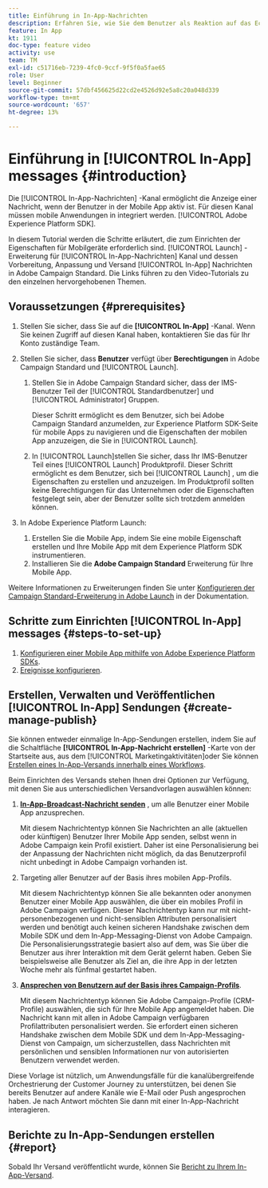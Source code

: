 ```yaml
---
title: Einführung in In-App-Nachrichten
description: Erfahren Sie, wie Sie dem Benutzer als Reaktion auf das Echtzeit-Verhalten eines Kunden in der Mobile App kontextuell relevante In-App-Nachrichten präsentieren.
feature: In App
kt: 1911
doc-type: feature video
activity: use
team: TM
exl-id: c51716eb-7239-4fc0-9ccf-9f5f0a5fae65
role: User
level: Beginner
source-git-commit: 57dbf456625d22cd2e4526d92e5a8c20a048d339
workflow-type: tm+mt
source-wordcount: '657'
ht-degree: 13%

---
```


# Einführung in [!UICONTROL In-App] messages {#introduction}

Die [!UICONTROL In-App-Nachrichten] -Kanal ermöglicht die Anzeige einer Nachricht, wenn der Benutzer in der Mobile App aktiv ist. Für diesen Kanal müssen mobile Anwendungen in integriert werden. [!UICONTROL Adobe Experience Platform SDK].

In diesem Tutorial werden die Schritte erläutert, die zum Einrichten der Eigenschaften für Mobilgeräte erforderlich sind. [!UICONTROL Launch] -Erweiterung für [!UICONTROL In-App-Nachrichten] Kanal und dessen Vorbereitung, Anpassung und Versand [!UICONTROL In-App] Nachrichten in Adobe Campaign Standard. Die Links führen zu den Video-Tutorials zu den einzelnen hervorgehobenen Themen.

## Voraussetzungen {#prerequisites}

1. Stellen Sie sicher, dass Sie auf die **[!UICONTROL In-App]** -Kanal. Wenn Sie keinen Zugriff auf diesen Kanal haben, kontaktieren Sie das für Ihr Konto zuständige Team.
1. Stellen Sie sicher, dass **Benutzer** verfügt über **Berechtigungen** in Adobe Campaign Standard und [!UICONTROL Launch].

   1. Stellen Sie in Adobe Campaign Standard sicher, dass der IMS-Benutzer Teil der [!UICONTROL Standardbenutzer] und [!UICONTROL Administrator] Gruppen.

      Dieser Schritt ermöglicht es dem Benutzer, sich bei Adobe Campaign Standard anzumelden, zur Experience Platform SDK-Seite für mobile Apps zu navigieren und die Eigenschaften der mobilen App anzuzeigen, die Sie in [!UICONTROL Launch].

   1. In [!UICONTROL Launch]stellen Sie sicher, dass Ihr IMS-Benutzer Teil eines [!UICONTROL Launch] Produktprofil. Dieser Schritt ermöglicht es dem Benutzer, sich bei [!UICONTROL Launch] , um die Eigenschaften zu erstellen und anzuzeigen. Im Produktprofil sollten keine Berechtigungen für das Unternehmen oder die Eigenschaften festgelegt sein, aber der Benutzer sollte sich trotzdem anmelden können.

1. In Adobe Experience Platform Launch:

   1. Erstellen Sie die Mobile App, indem Sie eine mobile Eigenschaft erstellen und Ihre Mobile App mit dem Experience Platform SDK instrumentieren.
   1. Installieren Sie die **Adobe Campaign Standard** Erweiterung für Ihre Mobile App.

Weitere Informationen zu Erweiterungen finden Sie unter [Konfigurieren der Campaign Standard-Erweiterung in Adobe Launch](https://aep-sdks.gitbook.io/docs/using-mobile-extensions/adobe-campaign-standard) in der Dokumentation.

## Schritte zum Einrichten [!UICONTROL In-App] messages {#steps-to-set-up}

1. [Konfigurieren einer Mobile App mithilfe von Adobe Experience Platform SDKs](/help/communication-channels/mobile/configure-mobile-apps-using-aep-sdk.md).
1. [Ereignisse konfigurieren](/help/communication-channels/mobile/in-app/configure-events.md).

## Erstellen, Verwalten und Veröffentlichen [!UICONTROL In-App] Sendungen {#create-manage-publish}

Sie können entweder einmalige In-App-Sendungen erstellen, indem Sie auf die Schaltfläche **[!UICONTROL In-App-Nachricht erstellen]** -Karte von der Startseite aus, aus dem [!UICONTROL Marketingaktivitäten]oder Sie können [Erstellen eines In-App-Versands innerhalb eines Workflows](/help/communication-channels/mobile/in-app/in-app-activity.md).

Beim Einrichten des Versands stehen Ihnen drei Optionen zur Verfügung, mit denen Sie aus unterschiedlichen Versandvorlagen auswählen können:

1. [**In-App-Broadcast-Nachricht senden**](/help/communication-channels/mobile/in-app/broadcast-in-app-message.md) , um alle Benutzer einer Mobile App anzusprechen.

   Mit diesem Nachrichtentyp können Sie Nachrichten an alle (aktuellen oder künftigen) Benutzer Ihrer Mobile App senden, selbst wenn in Adobe Campaign kein Profil existiert. Daher ist eine Personalisierung bei der Anpassung der Nachrichten nicht möglich, da das Benutzerprofil nicht unbedingt in Adobe Campaign vorhanden ist.

1. Targeting aller Benutzer auf der Basis ihres mobilen App-Profils.

   Mit diesem Nachrichtentyp können Sie alle bekannten oder anonymen Benutzer einer Mobile App auswählen, die über ein mobiles Profil in Adobe Campaign verfügen. Dieser Nachrichtentyp kann nur mit nicht-personenbezogenen und nicht-sensiblen Attributen personalisiert werden und benötigt auch keinen sicheren Handshake zwischen dem Mobile SDK und dem In-App-Messaging-Dienst von Adobe Campaign. Die Personalisierungsstrategie basiert also auf dem, was Sie über die Benutzer aus ihrer Interaktion mit dem Gerät gelernt haben. Geben Sie beispielsweise alle Benutzer als Ziel an, die ihre App in der letzten Woche mehr als fünfmal gestartet haben.

1. [**Ansprechen von Benutzern auf der Basis ihres Campaign-Profils**](/help/communication-channels/mobile/in-app/target-users-based-on-campaign-profile.md).

   Mit diesem Nachrichtentyp können Sie Adobe Campaign-Profile (CRM-Profile) auswählen, die sich für Ihre Mobile App angemeldet haben. Die Nachricht kann mit allen in Adobe Campaign verfügbaren Profilattributen personalisiert werden. Sie erfordert einen sicheren Handshake zwischen dem Mobile SDK und dem In-App-Messaging-Dienst von Campaign, um sicherzustellen, dass Nachrichten mit persönlichen und sensiblen Informationen nur von autorisierten Benutzern verwendet werden.

Diese Vorlage ist nützlich, um Anwendungsfälle für die kanalübergreifende Orchestrierung der Customer Journey zu unterstützen, bei denen Sie bereits Benutzer auf andere Kanäle wie E-Mail oder Push angesprochen haben. Je nach Antwort möchten Sie dann mit einer In-App-Nachricht interagieren.

## Berichte zu In-App-Sendungen erstellen {#report}

Sobald Ihr Versand veröffentlicht wurde, können Sie [Bericht zu Ihrem In-App-Versand](/help/communication-channels/mobile/in-app/in-app-reporting.md).
